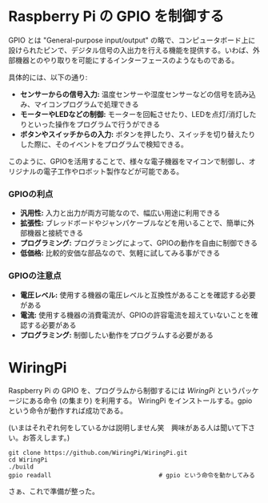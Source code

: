 # Raspberry Pi の GPIO を制御する

GPIO とは "General-purpose input/output" の略で、コンピュータボード上に設けられたピンで、デジタル信号の入出力を行える機能を提供する。いわば、外部機器とのやり取りを可能にするインターフェースのようなものである。

具体的には、以下の通り:

* **センサーからの信号入力:** 温度センサーや湿度センサーなどの信号を読み込み、マイコンプログラムで処理できる
* **モーターやLEDなどの制御:** モーターを回転させたり、LEDを点灯/消灯したりといった操作をプログラムで行うができる
* **ボタンやスイッチからの入力:** ボタンを押したり、スイッチを切り替えたりした際に、そのイベントをプログラムで検知できる。

このように、GPIOを活用することで、様々な電子機器をマイコンで制御し、オリジナルの電子工作やロボット製作などが可能である。

### GPIOの利点

* **汎用性:** 入力と出力が両方可能なので、幅広い用途に利用できる
* **拡張性:** ブレッドボードやジャンパケーブルなどを用いることで、簡単に外部機器と接続できる
* **プログラミング:** プログラミングによって、GPIOの動作を自由に制御できる
* **低価格:** 比較的安価な部品なので、気軽に試してみる事ができる

### GPIOの注意点

* **電圧レベル:** 使用する機器の電圧レベルと互換性があることを確認する必要がある
* **電流:** 使用する機器の消費電流が、GPIOの許容電流を超えていないことを確認する必要がある
* **プログラミング:** 制御したい動作をプログラムする必要がある

# WiringPi

Raspberry Pi の GPIO を、プログラムから制御するには *WiringPi* というパッケージにある命令 (の集まり) を利用する。
WiringPi をインストールする。gpio という命令が動作すれば成功である。

(いまはそれぞれ何をしているかは説明しません笑　興味がある人は聞いて下さい。お答えします。)

```
git clone https://github.com/WiringPi/WiringPi.git
cd WiringPi
./build
gpio readall                              # gpio という命令を動かしてみる
```

さぁ、これで準備が整った。
